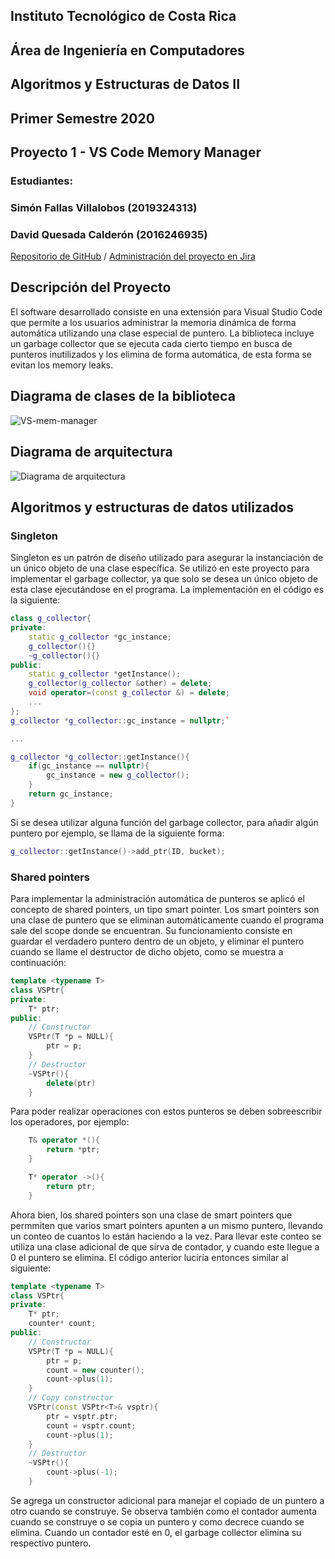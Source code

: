 ## Instituto Tecnológico de Costa Rica
## Área de Ingeniería en Computadores
## Algoritmos y Estructuras de Datos II
## Primer Semestre 2020
## Proyecto 1 - VS Code Memory Manager
### Estudiantes:
### Simón Fallas Villalobos (2019324313)
### David Quesada Calderón (2016246935)

[Repositorio de GitHub](https://github.com/SimonFV/VScode-memory-manager/edit/master/index.md)
 / 
[Administración del proyecto en Jira](https://simonfv.atlassian.net/jira/software/projects/VMM/boards/2)


## Descripción del Proyecto

El software desarrollado consiste en una extensión para Visual Studio Code que permite a los usuarios administrar la memoria dinámica de forma automática utilizando una clase especial de puntero. La biblioteca incluye un garbage collector que se ejecuta cada cierto tiempo en busca de punteros inutilizados y los elimina de forma automática, de esta forma se evitan los memory leaks.


## Diagrama de clases de la biblioteca
![VS-mem-manager](https://user-images.githubusercontent.com/47420204/84465123-78e7fb00-ac33-11ea-8fbd-92b4327ca3c2.png)

## Diagrama de arquitectura
![Diagrama de arquitectura](https://user-images.githubusercontent.com/47420204/84560014-0fccba00-acfd-11ea-8f6f-58c05b2f78be.jpeg)

## Algoritmos y estructuras de datos utilizados
### Singleton
Singleton es un patrón de diseño utilizado para asegurar la instanciación de un único objeto de una clase específica. Se utilizó en este proyecto para implementar el garbage collector, ya que solo se desea un único objeto de esta clase ejecutándose en el programa.
La implementación en el código es la siguiente:

```cpp
class g_collector{
private:
    static g_collector *gc_instance;
    g_collector(){}
    ~g_collector(){}
public:
    static g_collector *getInstance();
    g_collector(g_collector &other) = delete;
    void operator=(const g_collector &) = delete;
    ...
};
g_collector *g_collector::gc_instance = nullptr;`

...

g_collector *g_collector::getInstance(){
    if(gc_instance == nullptr){
        gc_instance = new g_collector();
    }
    return gc_instance;
}

```
Si se desea utilizar alguna función del garbage collector, para añadir algún puntero por ejemplo, se llama de la siguiente forma:
```cpp
g_collector::getInstance()->add_ptr(ID, bucket);
```
### Shared pointers
Para implementar la administración automática de punteros se aplicó el concepto de shared pointers, un tipo smart pointer. Los smart pointers son una clase de puntero que se eliminan automáticamente cuando el programa sale del scope donde se encuentran. Su funcionamiento consiste en guardar el verdadero puntero dentro de un objeto, y eliminar el puntero cuando se llame el destructor de dicho objeto, como se muestra a continuación:
```cpp
template <typename T>
class VSPtr{
private:
    T* ptr;
public:
    // Constructor
    VSPtr(T *p = NULL){
        ptr = p;
    }
    // Destructor 
    ~VSPtr(){
        delete(ptr)
    }
```
Para poder realizar operaciones con estos punteros se deben sobreescribir los operadores, por ejemplo:
```cpp
    T& operator *(){
        return *ptr;
    }

    T* operator ->(){
        return ptr;
    }
```
Ahora bien, los shared pointers son una clase de smart pointers que permmiten que varios smart pointers apunten a un mismo puntero, llevando un conteo de cuantos lo están haciendo a la vez. Para llevar este conteo se utiliza una clase adicional de que sirva de contador, y cuando este llegue a 0 el puntero se elimina. El código anterior luciría entonces similar al siguiente:
```cpp
template <typename T>
class VSPtr{
private:
    T* ptr;
    counter* count;
public:
    // Constructor
    VSPtr(T *p = NULL){
        ptr = p;
        count = new counter();
        count->plus(1);
    }
    // Copy constructor
    VSPtr(const VSPtr<T>& vsptr){
        ptr = vsptr.ptr; 
        count = vsptr.count; 
        count->plus(1); 
    }
    // Destructor 
    ~VSPtr(){
        count->plus(-1);
    }
```
Se agrega un constructor adicional para manejar el copiado de un puntero a otro cuando se construye. Se observa también como el contador aumenta cuando se construye o se copia un puntero y como decrece cuando se elimina. Cuando un contador esté en 0, el garbage collector elimina su respectivo puntero.
